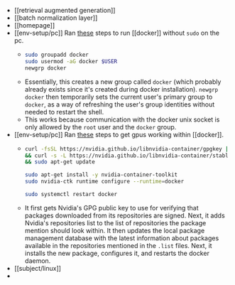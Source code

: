 - [[retrieval augmented generation]]
- [[batch normalization layer]]
- [[homepage]]
- [[env-setup/pc]] Ran [these](https://stackoverflow.com/a/48957722) steps to run [[docker]] without `sudo` on the pc.
	- ```bash
	  sudo groupadd docker
	  sudo usermod -aG docker $USER
	  newgrp docker
	  ```
	- Essentially, this creates a new group called `docker` (which probably already exists since it's created during docker installation). `newgrp docker` then temporarily sets the current user's primary group to `docker`, as a way of refreshing the user's group identities without needed to restart the shell.
	- This works because communication with the docker unix socket is only allowed by the `root` user and the `docker` group.
- [[env-setup/pc]] Ran [these](https://stackoverflow.com/a/77269071) steps to get gpus working within [[docker]].
	- ```bash
	  curl -fsSL https://nvidia.github.io/libnvidia-container/gpgkey |sudo gpg --dearmor -o /usr/share/keyrings/nvidia-container-toolkit-keyring.gpg \
	  && curl -s -L https://nvidia.github.io/libnvidia-container/stable/deb/nvidia-container-toolkit.list | sed 's#deb https://#deb [signed-by=/usr/share/keyrings/nvidia-container-toolkit-keyring.gpg] https://#g' | sudo tee /etc/apt/sources.list.d/nvidia-container-toolkit.list \
	  && sudo apt-get update
	  
	  sudo apt-get install -y nvidia-container-toolkit
	  sudo nvidia-ctk runtime configure --runtime=docker
	  
	  sudo systemctl restart docker
	  ```
	- It first gets Nvidia's GPG public key to use for verifying that packages downloaded from its repositories are signed. Next, it adds Nvidia's repositories list to the list of repositories the package mention should look within. It then updates the local package management database with the latest information about packages available in the repositories mentioned in the `.list` files. Next, it installs the new package, configures it, and restarts the docker daemon.
- [[subject/linux]]
-